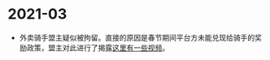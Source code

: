 # 2021-03

- 外卖骑手盟主疑似被拘留。直接的原因是春节期间平台方未能兑现给骑手的奖励政策，盟主对此进行了揭露[这里有一些视频](https://space.bilibili.com/522771698)。